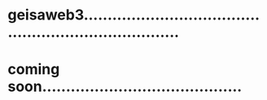 # geisaweb3.........................................................................
# coming soon..........................................
